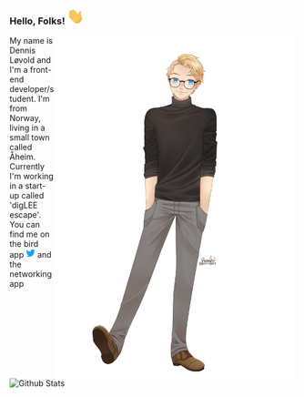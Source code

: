 ### Hello, Folks! <img src="icons/wave.gif" width="30px">

<img align="right" width="425" src="images/dennis.png">

My name is Dennis Løvold and I'm a front-end developer/student. I'm from Norway, living in a small town called Åheim. Currently I'm working in a start-up called 'digLEE escape'. You can find me on the bird app <a href="https://twitter.com/d0tDennis"><img height="16px" src="icons/twitter.svg"></a> and the networking app <a href="https://www.linkedin.com/in/dotdennis/"></a>

<img alt="Github Stats" width="400px" src="https://github-readme-stats.vercel.app/api?username=dotDennis&show_icons=true&theme=radical">
